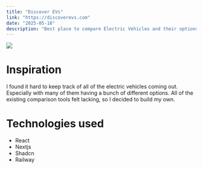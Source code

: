 ```yaml
---
title: "Discover EVs"
link: "https://discoverevs.com"
date: "2025-05-18"
description: "Best place to compare Electric Vehicles and their options."
---
```


![](/discoverevs.png)

# Inspiration

I found it hard to keep track of all of the electric vehicles coming out. Especially with many of them having a bunch of different options. All of the existing comparison tools felt lacking, so I decided to build my own.

# Technologies used

- React
- Nextjs
- Shadcn
- Railway
